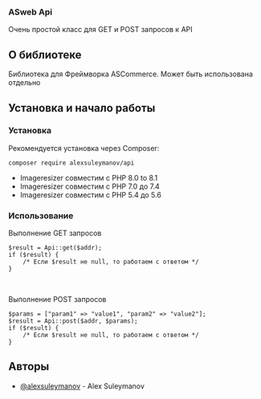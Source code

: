 <h3>ASweb Api</h3>

<div>

<p> Очень простой класс для GET и POST запросов к API</p>

## О библиотеке <a name = "about"></a>

Библиотека для Фреймворка ASCommerce. Может быть использована отдельно

## Установка и начало работы <a name = "getting_started"></a>


### Установка

Рекомендуется установка через Composer:

```
composer require alexsuleymanov/api
```

- Imageresizer совместим с PHP 8.0 to 8.1
- Imageresizer совместим с PHP 7.0 до 7.4
- Imageresizer совместим с PHP 5.4 до 5.6


### Использование

Выполнение GET запросов
```
$result = Api::get($addr);
if ($result) {
    /* Если $result не null, то работаем с ответом */
}
```

<br>

Выполнение POST запросов
```
$params = ["param1" => "value1", "param2" => "value2"];
$result = Api::post($addr, $params);
if ($result) {
    /* Если $result не null, то работаем с ответом */
}
```

## Авторы <a name = "authors"></a>

- [@alexsuleymanov](https://github.com/alexsuleymanov) - Alex Suleymanov
